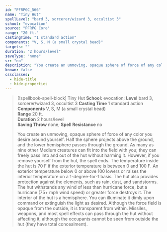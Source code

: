 ```yaml
---
id: "PFRPGC_566"
name: "Tiny Hut"
spellLevel: "bard 3, sorcerer/wizard 3, occultist 3"
school: "evocation"
source: "PFRPG Core"
range: "20 ft."
castingTime: "1 standard action"
components: "V, S, M (a small crystal bead)"
targets: ""
duration: "2 hours/level"
saveType: "none"
sr: "no"
description: "You create an unmoving, opaque sphere of force of any color you desire around yourself. Half the sphere projects above the ground, and the lower hemisphere passes through the ground. As many as nine other Medium creatures can fit into the field with you; they can freely pass into and out of the hut without harming it. However, if you remove yourself from the hut, the spell ends.  The temperature inside the hut is 70 F if the exterior temperature is between 0 and 100 F. An exterior temperature below 0 or above 100 lowers or raises the interior temperature on a 1-degree-for-1 basis. The hut also provides protection against the elements, such as rain, dust, and sandstorms. The hut withstands any wind of less than hurricane force, but a hurricane (75+ mph wind speed) or greater force destroys it.  The interior of the hut is a hemisphere. You can illuminate it dimly upon command or extinguish the light as desired. Although the force field is opaque from the outside, it is transparent from within. Missiles, weapons, and most spell effects can pass through the hut without affecting it, although the occupants cannot be seen from outside the hut (they have total concealment)."
known: false
cssclasses:
  - hide-title
  - hide-properties
---
```


> [!spellbook-spell-block] Tiny Hut
> **School:** evocation; **Level** bard 3, sorcerer/wizard 3, occultist 3
> **Casting Time** 1 standard action  
> **Components** V, S, M (a small crystal bead)  
> **Range** 20 ft.  
> **Duration** 2 hours/level  
> **Saving Throw** none; **Spell Resistance** no
> 
> You create an unmoving, opaque sphere of force of any color you desire around yourself. Half the sphere projects above the ground, and the lower hemisphere passes through the ground. As many as nine other Medium creatures can fit into the field with you; they can freely pass into and out of the hut without harming it. However, if you remove yourself from the hut, the spell ends.  The temperature inside the hut is 70 F if the exterior temperature is between 0 and 100 F. An exterior temperature below 0 or above 100 lowers or raises the interior temperature on a 1-degree-for-1 basis. The hut also provides protection against the elements, such as rain, dust, and sandstorms. The hut withstands any wind of less than hurricane force, but a hurricane (75+ mph wind speed) or greater force destroys it.  The interior of the hut is a hemisphere. You can illuminate it dimly upon command or extinguish the light as desired. Although the force field is opaque from the outside, it is transparent from within. Missiles, weapons, and most spell effects can pass through the hut without affecting it, although the occupants cannot be seen from outside the hut (they have total concealment).